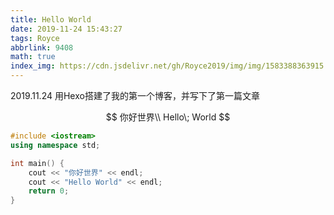```yaml
---
title: Hello World 
date: 2019-11-24 15:43:27
tags: Royce
abbrlink: 9408
math: true
index_img: https://cdn.jsdelivr.net/gh/Royce2019/img/img/1583388363915.png
---
```


2019.11.24 用Hexo搭建了我的第一个博客，并写下了第一篇文章

<!--more-->
$$
你好世界\\
Hello\; World
$$

```cpp
#include <iostream>
using namespace std;

int main() {
    cout << "你好世界" << endl;
    cout << "Hello World" << endl;
    return 0;
}
```